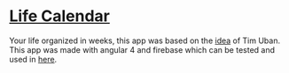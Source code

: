 # [Life Calendar](https://lifecalendar-8386b.firebaseapp.com)

Your life organized in weeks, this app was based on the [idea](https://waitbutwhy.com/2014/05/life-weeks.html) of Tim Uban.
This app was made with angular 4 and firebase which can be tested and used in [here](https://lifecalendar-8386b.firebaseapp.com).
